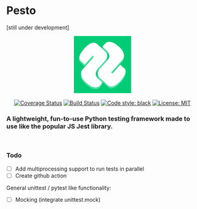 # Pesto
[still under development]

<p align="center" width="100%">
  <img src="logo.png" width="150">
</p>

<p align="center" width="100%">
<a href="https://coveralls.io/github/addy999/Pesto"><img alt="Coverage Status" src="https://coveralls.io/repos/github/addy999/Pesto/badge.svg"></a>
<a href="https://travis-ci.com/addy999/Pesto"><img alt="Build Status" src="https://travis-ci.com/addy999/Pest.svg?branch=main"></a>
<a href="https://github.com/psf/black"><img alt="Code style: black" src="https://img.shields.io/badge/code%20style-black-000000.svg"></a>
<a href="https://github.com/psf/black/blob/master/LICENSE"><img alt="License: MIT" src="https://black.readthedocs.io/en/stable/_static/license.svg"></a>
</p>

### A lightweight, fun-to-use Python testing framework made to use like the popular JS Jest library.
<br>


### Todo
- [ ] Add multiprocessing support to run tests in parallel
- [ ] Create github action

General unittest / pytest like functionality:
- [ ] Mocking (integrate unittest.mock)
